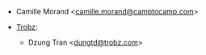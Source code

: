 - Camille Morand \<<camille.morand@camptocamp.com>\>

- [Trobz](https://trobz.com):  
  - Dzung Tran \<<dungtd@trobz.com>\>
